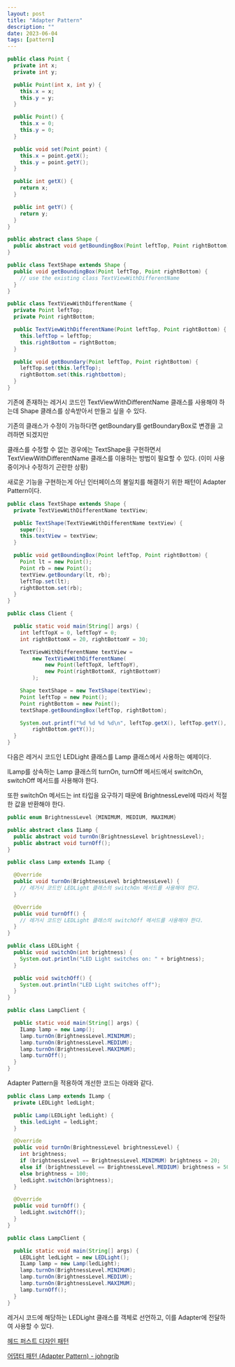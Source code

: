```yaml
---
layout: post
title: "Adapter Pattern"
description: ""
date: 2023-06-04
tags: [pattern]
---
```


```java
public class Point {
  private int x;
  private int y;

  public Point(int x, int y) {
    this.x = x;
    this.y = y;
  }

  public Point() {
    this.x = 0;
    this.y = 0;
  }

  public void set(Point point) {
    this.x = point.getX();
    this.y = point.getY();
  }

  public int getX() {
    return x;
  }

  public int getY() {
    return y;
  }
}

public abstract class Shape {
  public abstract void getBoundingBox(Point leftTop, Point rightBottom);
}

public class TextShape extends Shape {
  public void getBoundingBox(Point leftTop, Point rightBottom) {
    // use the existing class TextViewWithDifferentName
  }
}

public class TextViewWithDifferentName {
  private Point leftTop;
  private Point rightBottom;

  public TextViewWithDifferentName(Point leftTop, Point rightBottom) {
    this.leftTop = leftTop;
    this.rightBottom = rightBottom;
  }

  public void getBoundary(Point leftTop, Point rightBottom) {
    leftTop.set(this.leftTop);
    rightBottom.set(this.rightbottom);
  }
}
```

기존에 존재하는 레거시 코드인 TextViewWithDifferentName 클래스를 사용해야 하는데 Shape 클래스를 상속받아서 만들고 싶을 수 있다.

기존의 클래스가 수정이 가능하다면 getBoundary를 getBoundaryBox로 변경을 고려하면 되겠지만 

클래스를 수정할 수 없는 경우에는 TextShape을 구현하면서 TextViewWithDifferentName 클래스를 이용하는 방법이 필요할 수 있다. (이미 사용 중이거나 수정하기 곤란한 상황)

새로운 기능을 구현하는게 아닌 인터페이스의 불일치를 해결하기 위한 패턴이 Adapter Pattern이다.

```java
public class TextShape extends Shape {
  private TextViewWithDifferentName textView;

  public TextShape(TextViewWithDifferentName textView) {
    super();
    this.textView = textView;
  }

  public void getBoundingBox(Point leftTop, Point rightBottom) {
    Point lt = new Point();
    Point rb = new Point();
    textView.getBoundary(lt, rb);
    leftTop.set(lt);
    rightBottom.set(rb);
  }
}

public class Client {

  public static void main(String[] args) {
    int leftTopX = 0, leftTopY = 0;
    int rightBottomX = 20, rightBottomY = 30;

    TextViewWithDifferentName textView =
        new TextViewWithDifferentName(
            new Point(leftTopX, leftTopY),
            new Point(rightBottomX, rightBottomY)
        );

    Shape textShape = new TextShape(textView);
    Point leftTop = new Point();
    Point rightBottom = new Point();
    textShape.getBoundingBox(leftTop, rightBottom);

    System.out.printf("%d %d %d %d\n", leftTop.getX(), leftTop.getY(), rightBottom.getX(),
        rightBottom.getY());
  }
}
```

다음은 레거시 코드인 LEDLight 클래스를 Lamp 클래스에서 사용하는 예제이다. 

ILamp를 상속하는 Lamp 클래스의 turnOn, turnOff 메서드에서 switchOn, switchOff 메서드를 사용해야 한다. 

또한 switchOn 메서드는 int 타입을 요구하기 때문에 BrightnessLevel에 따라서 적절한 값을 반환해야 한다.

```java
public enum BrightnessLevel {MINIMUM, MEDIUM, MAXIMUM}

public abstract class ILamp {
  public abstract void turnOn(BrightnessLevel brightnessLevel);
  public abstract void turnOff();
}

public class Lamp extends ILamp {

  @Override
  public void turnOn(BrightnessLevel brightnessLevel) {
    // 레거시 코드인 LEDLight 클래스의 switchOn 메서드를 사용해야 한다.
  }

  @Override
  public void turnOff() {
    // 레거시 코드인 LEDLight 클래스의 switchOff 메서드를 사용해야 한다.
  }
}

public class LEDLight {
  public void switchOn(int brightness) {
    System.out.println("LED Light switches on: " + brightness);
  }

  public void switchOff() {
    System.out.println("LED Light switches off");
  }
}

public class LampClient {

  public static void main(String[] args) {
    ILamp lamp = new Lamp();
    lamp.turnOn(BrightnessLevel.MINIMUM);
    lamp.turnOn(BrightnessLevel.MEDIUM);
    lamp.turnOn(BrightnessLevel.MAXIMUM);
    lamp.turnOff();
  }
}
```

Adapter Pattern을 적용하여 개선한 코드는 아래와 같다.

```java
public class Lamp extends ILamp {
  private LEDLight ledLight;

  public Lamp(LEDLight ledLight) {
    this.ledLight = ledLight;
  }

  @Override
  public void turnOn(BrightnessLevel brightnessLevel) {
    int brightness;
    if (brightnessLevel == BrightnessLevel.MINIMUM) brightness = 20;
    else if (brightnessLevel == BrightnessLevel.MEDIUM) brightness = 50;
    else brightness = 100;
    ledLight.switchOn(brightness);
  }

  @Override
  public void turnOff() {
    ledLight.switchOff();
  }
}

public class LampClient {

  public static void main(String[] args) {
    LEDLight ledLight = new LEDLight();
    ILamp lamp = new Lamp(ledLight);
    lamp.turnOn(BrightnessLevel.MINIMUM);
    lamp.turnOn(BrightnessLevel.MEDIUM);
    lamp.turnOn(BrightnessLevel.MAXIMUM);
    lamp.turnOff();
  }
}
```

레거시 코드에 해당하는 LEDLight 클래스를 객체로 선언하고, 이를 Adapter에 전달하여 사용할 수 있다.

<a href="http://www.yes24.com/Product/Goods/108192370">헤드 퍼스트 디자인 패턴</a>

<a href="https://johngrib.github.io/wiki/pattern/adapter/">어댑터 패턴 (Adapter Pattern) - johngrib</a>
